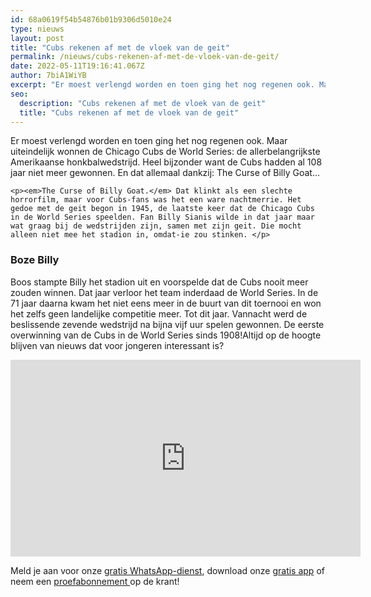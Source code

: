 ```yaml
---
id: 68a0619f54b54876b01b9306d5010e24
type: nieuws
layout: post
title: "Cubs rekenen af met de vloek van de geit"
permalink: /nieuws/cubs-rekenen-af-met-de-vloek-van-de-geit/
date: 2022-05-11T19:16:41.067Z
author: 7biA1WiYB
excerpt: "Er moest verlengd worden en toen ging het nog regenen ook. Maar uiteindelijk wonnen de Chicago Cubs de World Series: de allerbelangrijkste Amerikaanse honkbalwedstrijd. Heel bijzonder want de Cubs hadden al 108 jaar niet meer gewonnen. En dat allemaal dankzij: The Curse of Billy Goat...  "
seo:
  description: "Cubs rekenen af met de vloek van de geit"
  title: "Cubs rekenen af met de vloek van de geit"
---
```

Er moest verlengd worden en toen ging het nog regenen ook. Maar uiteindelijk wonnen de Chicago Cubs de World Series: de allerbelangrijkste Amerikaanse honkbalwedstrijd. Heel bijzonder want de Cubs hadden al 108 jaar niet meer gewonnen. En dat allemaal dankzij: The Curse of Billy Goat...  

    <p><em>The Curse of Billy Goat.</em> Dat klinkt als een slechte horrorfilm, maar voor Cubs-fans was het een ware nachtmerrie. Het gedoe met de geit begon in 1945, de laatste keer dat de Chicago Cubs in de World Series speelden. Fan Billy Sianis wilde in dat jaar maar wat graag bij de wedstrijden zijn, samen met zijn geit. Die mocht alleen niet mee het stadion in, omdat-ie zou stinken. </p>
<h3>Boze Billy</h3>
<p>Boos stampte Billy het stadion uit en voorspelde dat de Cubs nooit meer zouden winnen. Dat jaar verloor het team inderdaad de World Series. In de 71 jaar daarna kwam het niet eens meer in de buurt van dit toernooi en won het zelfs geen landelijke competitie meer. Tot dit jaar. Vannacht werd de beslissende zevende wedstrijd na bijna vijf uur spelen gewonnen. De eerste overwinning van de Cubs in de World Series sinds 1908!Altijd op de hoogte blijven van nieuws dat voor jongeren interessant is? </p>
<p><iframe allowfullscreen="" src="https://www.youtube.com/embed/HOp8w2PgHlM?rel=0" width="560" height="315" frameborder="0"></iframe></p>
<p>Meld je aan voor onze <a href="https://7dagen.netlify.app/whatsapp">gratis WhatsApp-dienst</a>, download onze <a href="https://7dagen.netlify.app/app">gratis app</a> of neem een <a href="https://abonneren.sevendays.nl/abonneren/abonnementen/ae/artikel">proefabonnement </a>op de krant!</p>
<p> </p>  
